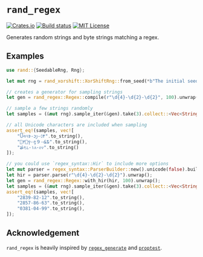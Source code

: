`rand_regex`
============

[![Crates.io](https://img.shields.io/crates/v/rand_regex.svg)](https://crates.io/crates/rand_regex)
[![Build status](https://github.com/kennytm/rand_regex/workflows/Rust/badge.svg)](https://github.com/kennytm/rand_regex/actions?query=workflow%3ARust)
[![MIT License](https://img.shields.io/badge/license-MIT-blue.svg)](./LICENSE.txt)

Generates random strings and byte strings matching a regex.

Examples
--------

```rust
use rand::{SeedableRng, Rng};

let mut rng = rand_xorshift::XorShiftRng::from_seed(*b"The initial seed");

// creates a generator for sampling strings
let gen = rand_regex::Regex::compile(r"\d{4}-\d{2}-\d{2}", 100).unwrap();

// sample a few strings randomly
let samples = (&mut rng).sample_iter(&gen).take(3).collect::<Vec<String>>();

// all Unicode characters are included when sampling
assert_eq!(samples, vec![
    "꧰᪈৭᱃-𐒧᧒-௦۴".to_string(),
    "𞓰۳𑛐꩑-᪄９-໔᮹".to_string(),
    "𑛃𑃹९೭-١᥈-৫೪".to_string()
]);

// you could use `regex_syntax::Hir` to include more options
let mut parser = regex_syntax::ParserBuilder::new().unicode(false).build();
let hir = parser.parse(r"\d{4}-\d{2}-\d{2}").unwrap();
let gen = rand_regex::Regex::with_hir(hir, 100).unwrap();
let samples = (&mut rng).sample_iter(&gen).take(3).collect::<Vec<String>>();
assert_eq!(samples, vec![
    "2839-82-12".to_string(),
    "2857-86-63".to_string(),
    "0381-04-99".to_string(),
]);
```

Acknowledgement
---------------

`rand_regex` is heavily inspired by [`regex_generate`] and [`proptest`].

[`regex_generate`]: https://crates.io/crates/regex_generate
[`proptest`]: https://crates.io/crates/proptest
